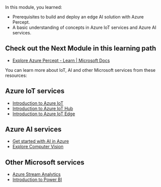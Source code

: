 In this module, you learned: 

- Prerequisites to build and deploy an edge AI solution with Azure Percept.
- A basic understanding of concepts in Azure IoT services and Azure AI services.

## Check out the Next Module in this learning path

- [Explore Azure Percept - Learn | Microsoft Docs](https://docs.microsoft.com/en-us/learn/modules/explore-azure-percept/)

You can learn more about IoT, AI and other Microsoft services from these resources:

## Azure IoT services

- [Introduction to Azure IoT](/learn/modules/introduction-iot/)
- [Introduction to Azure IoT Hub](/learn/modules/introduction-to-iot-hub/)
- [Introduction to Azure IoT Edge](/learn/modules/introduction-iot-edge/)  

## Azure AI services

- [Get started with AI in Azure](/learn/modules/get-started-ai-fundamentals/)
- [Explore Computer Vision](/learn/paths/explore-computer-vision-microsoft-azure/) 

## Other Microsoft services

- [Azure Stream Analytics](/learn/paths/implement-data-streaming-with-asa/)
- [Introduction to Power BI](/learn/modules/introduction-power-bi/)
